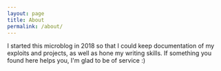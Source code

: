 ```yaml
---
layout: page
title: About
permalink: /about/
---
```


I started this microblog in 2018 so that I could keep documentation of my exploits and projects, as well as hone my writing skills. If something you found here helps you, I'm glad to be of service :)
